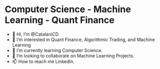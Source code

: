 # Computer Science - Machine Learning - Quant Finance

- 👋 Hi, I’m @CatalaniCD
- 👀 I’m interested in Quant Finance, Algorithmic Trading, and Machine Learning
- 🌱 I’m currently learning Computer Science.
- 💞️ I’m looking to collaborate on Machine Learning Projects.
- 📫 How to reach me LinkedIn.

<!---
CatalaniCD/CatalaniCD is a ✨ special ✨ repository because its `README.md` (this file) appears on your GitHub profile.
You can click the Preview link to take a look at your changes.
--->
